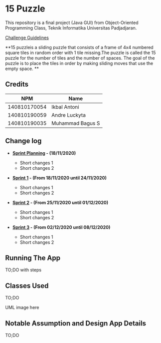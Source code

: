 # 15 Puzzle

This repository is a final project (Java GUI) from Object-Oriented Programming Class, Teknik Informatika Universitas Padjadjaran. 

[Challenge Guidelines](challenge-guideline.md)

**15 puzzleis a sliding puzzle that consists of a frame of 4x4 numbered square tiles in random order with 1 tile missing.The puzzle is called the 15 puzzle for the number of tiles and the number of spaces. The goal of the puzzle is to place the tiles in order by making sliding moves that use the empty space. **

## Credits
| NPM           | Name           |
| ------------- |----------------|
| 140810170054  |Ikbal Antoni    |
| 140810190059  |Andre Luckyta   |
| 140810190035  |Muhammad Bagus S|

## Change log
- **[Sprint Planning](changelog/sprint-planning.md) - (18/11/2020)** 
   - Short changes 1
   - Short changes 2

- **[Sprint 1](changelog/sprint-1.md) - (From 18/11/2020 until 24/11/2020)** 
   - Short changes 1
   - Short changes 2

- **[Sprint 2](changelog/sprint-2.md) - (From 25/11/2020 until 01/12/2020)** 
   - Short changes 1
   - Short changes 2
   
- **[Sprint 3](changelog/sprint-3.md) - (From 02/12/2020 until 08/12/2020)** 
   - Short changes 1
   - Short changes 2

## Running The App

TO;DO with steps

## Classes Used

TO;DO

UML image here

## Notable Assumption and Design App Details

TO;DO
